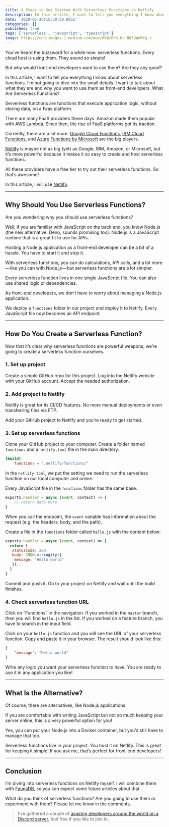 ```yaml
---
title: 4 Steps to Get Started With Serverless Functions on Netlify
description: In this article, I want to tell you everything I know about serverless functions. I’m not going to dive into the small details. I want to talk about what they are and why you want to use them as front-end developers. What Are Serverless Functions?
date: '2020-05-26T15:50:59.895Z'
categories: []
published: true
tags: ['serverless', 'javascript', 'typescript']
image: https://cdn-images-1.medium.com/max/800/0*h-Oc-BQ3UWnRKq_z
---
```


You’ve heard the buzzword for a while now: serverless functions. Every cloud host is using them. They sound so simple!

But why would front-end developers want to use them? Are they any good?

In this article, I want to tell you everything I know about serverless functions. I’m not going to dive into the small details. I want to talk about what they are and why you want to use them as front-end developers.
What Are Serverless Functions?

Serverless functions are functions that execute application logic, without storing data, on a Faas platform.

There are many FaaS providers these days. Amazon made them popular with AWS Lambda. Since then, the rise of FaaS platforms got its traction.

Currently, there are a lot more. [Google Cloud Functions](https://cloud.google.com/functions), [IBM Cloud Functions](https://cloud.ibm.com/functions/), and [Azure Functions by Microsoft](https://azure.microsoft.com/en-ca/services/functions/) are the big players.

[Netlify](https://www.netlify.com/) is maybe not as big (yet) as Google, IBM, Amazon, or Microsoft, but it’s more powerful because it makes it so easy to create and host serverless functions.

All these providers have a free tier to try out their serverless functions. So that’s awesome!

In this article, I will use [Netlify](https://www.netlify.com/products/functions/).

---

## Why Should You Use Serverless Functions?

Are you wondering why you should use serverless functions?

Well, if you are familiar with JavaScript on the back end, you know Node.js (the new alternative, Deno, sounds promising too). Node.js is a JavaScript runtime that is a great fit to use for APIs.

Hosting a Node.js application as a front-end developer can be a bit of a hassle. You have to start it and stop it.

With serverless functions, you can do calculations, API calls, and a lot more — like you can with Node.js — but serverless functions are a lot simpler.

Every serverless function lives in one single JavaScript file. You can also use shared logic or dependencies.

As front-end developers, we don’t have to worry about managing a Node.js application.

We deploy a `functions` folder in our project and deploy it to Netlify. Every JavaScript file now becomes an API endpoint.

---

## How Do You Create a Serverless Function?

Now that it’s clear why serverless functions are powerful weapons, we’re going to create a serverless function ourselves.

### 1. Set up project

Create a simple GitHub repo for this project. Log into the Netlify website with your GitHub account. Accept the needed authorization.

### 2. Add project to Netlify

Netlify is great for its CI/CD features. No more manual deployments or even transferring files via FTP.

Add your GitHub project to Netlify and you’re ready to get started.

### 3. Set up serverless functions

Clone your GitHub project to your computer. Create a folder named `functions` and a `netlify.toml` file in the main directory.

```toml
[build]
    functions = ".netlify/functions/"
```

In the `netlify.toml`, we put the setting we need to run the serverless function on our local computer and online.

Every JavaScript file in the `functions` folder has the same base.

```js [hello.js]
exports.handler = async (event, context) => {
	// return data here
}
```

When you call the endpoint, the `event` variable has information about the request (e.g. the headers, body, and the path).

Create a file in the `functions` folder called `hello.js` with the content below:

```js
exports.handler = async (event, context) => {
  return {
   statusCode: 200,
   body: JSON.stringify({
    message: 'Hello world"
   }),
  }
}
```

Commit and push it. Go to your project on Netlify and wait until the build finishes.

### 4. Check serverless function URL

Click on “Functions” in the navigation. If you worked in the `master` branch, then you will find `hello.js` in the list. If you worked on a feature branch, you have to search in the input field.

Click on your `hello.js` function and you will see the URL of your serverless function. Copy and paste it in your browser. The result should look like this:

```json [response.json]
{
	"message": "Hello world"
}
```

Write any logic you want your serverless function to have. You are ready to use it in any application you like!

---

## What Is the Alternative?

Of course, there are alternatives, like Node.js applications.

If you are comfortable with writing JavaScript but not so much keeping your server online, this is a very powerful option for you!

Yes, you can put your Node.js into a Docker container, but you’d still have to manage that too.

Serverless functions live in your project. You host it on Netlify. This is great for keeping it simple! If you ask me, that’s perfect for front-end developers!

---

## Conclusion

I’m diving into serverless functions on Netlify myself. I will combine them with [FaunaDB](https://fauna.com), so you can expect some future articles about that.

What do you think of serverless functions? Are you going to use them or experiment with them? Please let me know in the comments.

> I’ve gathered a couple of [aspiring developers around the world on a Discord server](https://mailchi.mp/fb82491d03f8/dev-by-rayray-discord-community), feel free if you like to join in.

